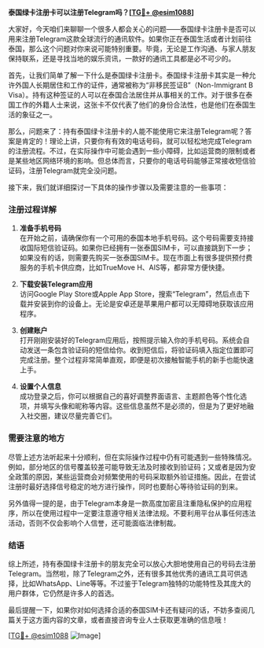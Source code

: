 **泰国绿卡注册卡可以注册Telegram吗？[[TG💪+ @esim1088](https://t.me/s/esim1088)]**

大家好，今天咱们来聊聊一个很多人都会关心的问题——泰国绿卡注册卡是否可以用来注册Telegram这款全球流行的通讯软件。如果你正在泰国生活或者计划前往泰国，那么这个问题对你来说可能特别重要。毕竟，无论是工作沟通、与家人朋友保持联系，还是寻找当地的娱乐资讯，一款好的通讯工具都是必不可少的。

首先，让我们简单了解一下什么是泰国绿卡注册卡。泰国绿卡注册卡其实是一种允许外国人长期居住和工作的证件，通常被称为“非移民签证B”（Non-Immigrant B Visa）。持有这种签证的人可以在泰国合法居住并从事相关的工作。对于很多在泰国工作的外籍人士来说，这张卡不仅代表了他们的身份合法性，也是他们在泰国生活的象征之一。

那么，问题来了：持有泰国绿卡注册卡的人能不能使用它来注册Telegram呢？答案是肯定的！理论上讲，只要你有有效的电话号码，就可以轻松地完成Telegram的注册流程。不过，在实际操作中可能会遇到一些小障碍，比如运营商的限制或者是某些地区网络环境的影响。但总体而言，只要你的电话号码能够正常接收短信验证码，注册Telegram就完全没问题。

接下来，我们就详细探讨一下具体的操作步骤以及需要注意的一些事项：

### 注册过程详解

1. **准备手机号码**  
   在开始之前，请确保你有一个可用的泰国本地手机号码。这个号码需要支持接收国际短信验证码。如果你已经拥有一张泰国SIM卡，可以直接跳到下一步；如果没有的话，则需要先购买一张泰国SIM卡。现在市面上有很多提供预付费服务的手机卡供应商，比如TrueMove H、AIS等，都非常方便快捷。

2. **下载安装Telegram应用**  
   访问Google Play Store或Apple App Store，搜索“Telegram”，然后点击下载并安装到你的设备上。无论是安卓还是苹果用户都可以无障碍地获取该应用程序。

3. **创建账户**  
   打开刚刚安装好的Telegram应用后，按照提示输入你的手机号码。系统会自动发送一条包含验证码的短信给你。收到短信后，将验证码填入指定位置即可完成注册。整个过程非常简单直观，即便是初次接触智能手机的新手也能快速上手。

4. **设置个人信息**  
   成功登录之后，你可以根据自己的喜好调整界面语言、主题颜色等个性化选项，并填写头像和昵称等内容。这些信息虽然不是必须的，但是为了更好地融入社交圈，建议尽量完善它们。

### 需要注意的地方

尽管上述方法听起来十分顺利，但在实际操作过程中仍有可能遇到一些特殊情况。例如，部分地区的信号覆盖较差可能导致无法及时接收到验证码；又或者是因为安全政策的原因，某些运营商会对频繁使用的号码采取额外验证措施。因此，在尝试注册时最好选择信号稳定的地方进行操作，同时也要耐心等待验证码的到来。

另外值得一提的是，由于Telegram本身是一款高度加密且注重隐私保护的应用程序，所以在使用过程中一定要注意遵守相关法律法规。不要利用平台从事任何违法活动，否则不仅会影响个人信誉，还可能面临法律制裁。

### 结语

综上所述，持有泰国绿卡注册卡的朋友完全可以放心大胆地使用自己的号码去注册Telegram。当然啦，除了Telegram之外，还有很多其他优秀的通讯工具可供选择，比如WhatsApp、Line等等。不过鉴于Telegram独特的功能特性及其庞大的用户群体，它仍然是许多人的首选。

最后提醒一下，如果你对如何选择合适的泰国SIM卡还有疑问的话，不妨多查阅几篇关于这方面内容的文章，或者直接咨询专业人士获取更准确的信息哦！

[[TG💪+ @esim1088](https://t.me/s/esim1088) ![Image](https://i.postimg.cc/4NQfJmqS/Snipaste-2025-05-13-00-14-12.png)]
